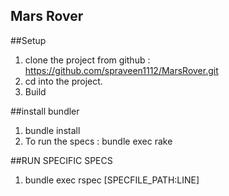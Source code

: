 ## Mars Rover

##Setup

1. clone the project from github : https://github.com/spraveen1112/MarsRover.git
2. cd into the project.
3. Build

##install bundler

1. bundle install
2. To run the specs : bundle exec rake

##RUN SPECIFIC SPECS

1. bundle exec rspec [SPECFILE_PATH:LINE]
